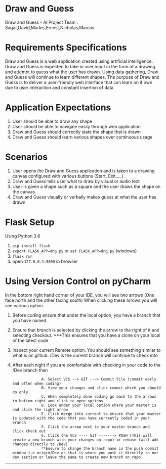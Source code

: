 # Draw and Guess
Draw and Guess - AI Project
Team : Sagar,David,Markis,Ernest,Nicholas,Marcus

# Requirements Specifications

Draw and Guess is a web application created using artificial intelligence. Draw and Guess is expected to take in user input in the form of a drawing and attempt to guess what the user has drawn. Using data gathering, Draw and Guess will continue to learn different shapes. The purpose of Draw and Guess is to deliver a user-friendly web interface that can learn on it own due to user interaction and constant insertion of data.
 
# Application Expectations
1.	User should be able to draw any shape
2.	User should be able to navigate easily through web application 
3.	Draw and Guess should correctly state the shape that is drawn
4.	Draw and Guess should learn various shapes over continuous usage

# Scenarios
1.	User opens the Draw and Guess application and is taken to a drawing canvas configured with various buttons (Start, Exit…..) .
2.	Draw and Guess tells user what to draw by visual or audio text
3.	User is given a shape such as a square and the user draws the shape on the canvas.
4.	Draw and Guess visually or verbally makes guess at what the user has drawn

# Flask  Setup
Using Python 3.6
1. `pip install flask`
2. `export FLASK_APP=dng.py` or `set FLASK_APP=dng.py` (windows)
3. `flask run`
4. open `127.0.0.1:5000` in browser

# Using Version Control on pyCharm
In the bottom right hand corner of your IDE, you will see two arrows (One face north and the other facing south)
When clicking these arrows you will see various option.
1. Before coding ensure that under the local option, you have a branch that you have named
2. Ensure that branch is selected by clicking the arrow to the right of it and selecting checkout.
        ***This ensures that you have a clone on your local of the latest code
3. Inspect your current Remote option. You should see something similar to what is on github. /Dev is the current branch will continue to check into
4. After each night if you are comfortable with checking in your code to the /Dev branch then

                    A. Select VCS --> GIT ---> Commit File (commit early and often when coding)
                    B. View your changes and click commit which you should do only.
                    C. When completely done coding go back to the arrows in bottom right and click to open options
                    D. Look under your local option where your master is and click the right arrow
                    E. Click merge into current to ensure that your master is updated with the code that you have currently coded in your branch
                    F. Click the arrow next to your master branch and click check out
                    G. Click the VCS ---- GIT -------> PUSH (This will create a new branch with your changes on repo) or rebase (will add changes directly to /Dev)
                    **Ensure to change the branch name in the push commit window i.e origin/Dev as that is where you push it directly to our dev section or leave the same to create new branch on repo
*****





